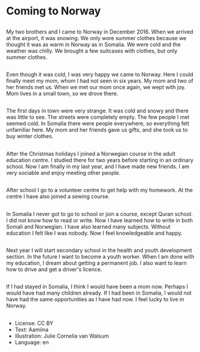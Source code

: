 # Coming to Norway

##
My two brothers and I came to Norway in December 2016. When we arrived at the airport, it was snowing. We only wore summer clothes because we thought it was as warm in Norway as in Somalia. We were cold and the weather was chilly. We brought a few suitcases with clothes, but only summer clothes.

##
Even though it was cold, I was very happy we came to Norway. Here I could finally meet my mom, whom I had not seen in six years. My mom and two of her friends met us. When we met our mom once again, we wept with joy. Mom lives in a small town, so we drove there.

##
The first days in town were very strange. It was cold and snowy and there was little to see. The streets were completely empty. The few people I met seemed cold. In Somalia there were people everywhere, so everything felt unfamiliar here. My mom and her friends gave us gifts, and she took us to buy winter clothes.

##
After the Christmas holidays I joined a Norwegian course in the adult education centre. I studied there for two years before starting in an ordinary school. Now I am finally in my last year, and I have made new friends. I am very sociable and enjoy meeting other people.

##
After school I go to a volunteer centre to get help with my homework. At the centre I have also joined a sewing course.

##
In Somalia I never got to go to school or join a course, except Quran school. I did not know how to read or write. Now I have learned how to write in both Somali and Norwegian. I have also learned many subjects. Without education I felt like I was nobody. Now I feel knowledgeable and happy.

##
Next year I will start secondary school in the health and youth development section. In the future I want to become a youth worker. When I am done with my education, I dream about getting a permanent job. I also want to learn how to drive and get a driver's licence.

##
If I had stayed in Somalia, I think I would have been a mom now. Perhaps I would have had many children already. If I had been in Somalia, I would not have had the same opportunities as I have had now. I feel lucky to live in Norway.

##
* License: CC BY
* Text: Aamiina
* Illustration: Julie Cornelia van Walsum
* Language: en
